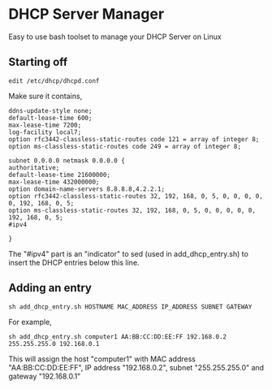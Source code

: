 # DHCP Server Manager
Easy to use bash toolset to manage your DHCP Server on Linux

## Starting off

    edit /etc/dhcp/dhcpd.conf

Make sure it contains,

    ddns-update-style none;
    default-lease-time 600;
    max-lease-time 7200;
    log-facility local7;
    option rfc3442-classless-static-routes code 121 = array of integer 8;
    option ms-classless-static-routes code 249 = array of integer 8;

    subnet 0.0.0.0 netmask 0.0.0.0 {
    authoritative;
    default-lease-time 21600000;
    max-lease-time 432000000;
    option domain-name-servers 8.8.8.8,4.2.2.1;
    option rfc3442-classless-static-routes 32, 192, 168, 0, 5, 0, 0, 0, 0, 0, 192, 168, 0, 5;
    option ms-classless-static-routes 32, 192, 168, 0, 5, 0, 0, 0, 0, 0, 192, 168, 0, 5;
    #ipv4
    
    }

The "#ipv4" part is an "indicator" to sed (used in add_dhcp_entry.sh) to insert the DHCP entries below this line.

## Adding an entry

    sh add_dhcp_entry.sh HOSTNAME MAC_ADDRESS IP_ADDRESS SUBNET GATEWAY

For example,

    sh add_dhcp_entry.sh computer1 AA:BB:CC:DD:EE:FF 192.168.0.2 255.255.255.0 192.168.0.1
    
This will assign the host "computer1" with MAC address "AA:BB:CC:DD:EE:FF", IP address "192.168.0.2", subnet "255.255.255.0" and gateway "192.168.0.1"
